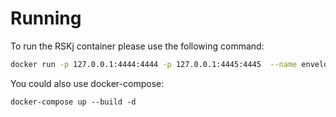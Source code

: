 # Running

To run the RSKj container please use the following command:

```bash
docker run -p 127.0.0.1:4444:4444 -p 127.0.0.1:4445:4445  --name enveloping-rskj -it -v $PWD/logback.xml:/etc/rsk/logback.xml -v $PWD/node.conf:/etc/rsk/node.conf rsksmart/rskj:HOP-4 --regtest
```

You could also use docker-compose:

```
docker-compose up --build -d
```

